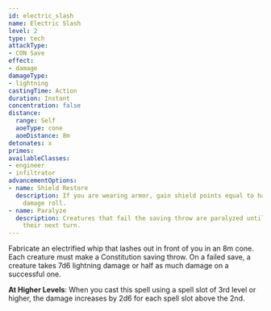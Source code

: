 ```yaml
---
id: electric_slash
name: Electric Slash
level: 2
type: tech
attackType:
- CON Save
effect:
- damage
damageType:
- lightning
castingTime: Action
duration: Instant
concentration: false
distance:
  range: Self
  aoeType: cone
  aoeDistance: 8m
detonates: x
primes: 
availableClasses:
- engineer
- infiltrator
advancementOptions:
- name: Shield Restore
  description: If you are wearing armor, gain shield points equal to half of your
    damage roll.
- name: Paralyze
  description: Creatures that fail the saving throw are paralyzed until the end of
    their next turn.
---
```

Fabricate an electrified whip that lashes out in front of you in an 8m cone. Each creature must make a Constitution saving
throw. On a failed save, a creature takes 7d6 lightning damage or half as much damage on a successful one.


__At Higher Levels__: When you cast this spell using a spell slot of 3rd level or higher, the damage increases by 2d6 for
each spell slot above the 2nd.